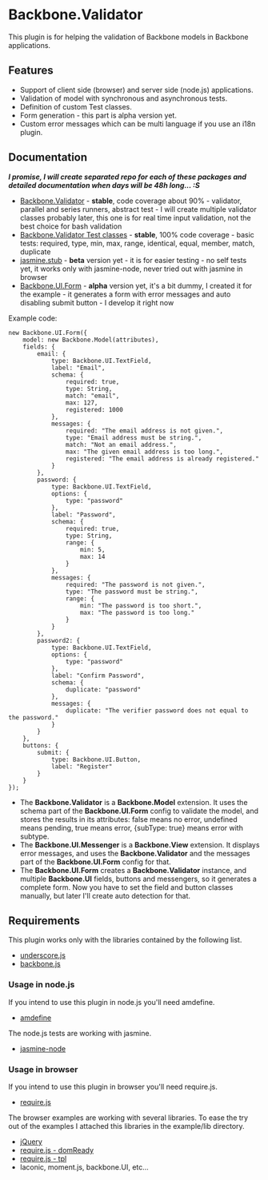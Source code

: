 # Backbone.Validator

This plugin is for helping the validation of Backbone models in Backbone applications.

## Features

 * Support of client side (browser) and server side (node.js) applications.
 * Validation of model with synchronous and asynchronous tests.
 * Definition of custom Test classes.
 * Form generation - this part is alpha version yet.
 * Custom error messages which can be multi language if you use an i18n plugin.

## Documentation

***I promise, I will create separated repo for each of these packages and detailed documentation when days will be 48h long... :S***

 * [Backbone.Validator](https://github.com/inf3rno/bb-validation/blob/master/src/backbone-validator.js) - **stable**, code coverage about 90% - validator, parallel and series runners, abstract test - I will create multiple validator classes probably later, this one is for real time input validation, not the best choice for bash validation
 * [Backbone.Validator Test classes](https://github.com/inf3rno/bb-validation/blob/master/src/backbone-validator-basic-tests.js) - **stable**, 100% code coverage - basic tests: required, type, min, max, range, identical, equal, member, match, duplicate
 * [jasmine.stub](https://github.com/inf3rno/bb-validation/blob/master/test/jasmine-stub.js) - **beta** version yet - it is for easier testing - no self tests yet, it works only with jasmine-node, never tried out with jasmine in browser
 * [Backbone.UI.Form](https://github.com/inf3rno/bb-validation/blob/master/src/backbone-ui-form.js) - **alpha** version yet, it's a bit dummy, I created it for the example - it generates a form with error messages and auto disabling submit button - I develop it right now

Example code:

	new Backbone.UI.Form({
		model: new Backbone.Model(attributes),
		fields: {
			email: {
				type: Backbone.UI.TextField,
				label: "Email",
				schema: {
					required: true,
					type: String,
					match: "email",
					max: 127,
					registered: 1000
				},
				messages: {
					required: "The email address is not given.",
					type: "Email address must be string.",
					match: "Not an email address.",
					max: "The given email address is too long.",
					registered: "The email address is already registered."
				}
			},
			password: {
				type: Backbone.UI.TextField,
				options: {
					type: "password"
				},
				label: "Password",
				schema: {
					required: true,
					type: String,
					range: {
						min: 5,
						max: 14
					}
				},
				messages: {
					required: "The password is not given.",
					type: "The password must be string.",
					range: {
						min: "The password is too short.",
						max: "The password is too long."
					}
				}
			},
			password2: {
				type: Backbone.UI.TextField,
				options: {
					type: "password"
				},
				label: "Confirm Password",
				schema: {
					duplicate: "password"
				},
				messages: {
					duplicate: "The verifier password does not equal to the password."
				}
			}
		},
		buttons: {
			submit: {
				type: Backbone.UI.Button,
				label: "Register"
			}
		}
	});

 * The **Backbone.Validator** is a **Backbone.Model** extension. It uses the schema part of the **Backbone.UI.Form** config to validate the model, and stores the results in its attributes: false means no error, undefined means pending, true means error, {subType: true} means error with subtype.
 * The **Backbone.UI.Messenger** is a **Backbone.View** extension. It displays error messages, and uses the **Backbone.Validator** and the messages part of the **Backbone.UI.Form** config for that.
 * The **Backbone.UI.Form** creates a **Backbone.Validator** instance, and multiple **Backbone.UI** fields, buttons and messengers, so it generates a complete form. Now you have to set the field and button classes manually, but later I'll create auto detection for that.

## Requirements

This plugin works only with the libraries contained by the following list.

 * [underscore.js](http://underscorejs.org/)
 * [backbone.js](http://backbonejs.org)

### Usage in node.js

If you intend to use this plugin in node.js you'll need amdefine.

 * [amdefine](https://npmjs.org/package/amdefine)

The node.js tests are working with jasmine.

 * [jasmine-node](https://npmjs.org/package/jasmine-node)

### Usage in browser

If you intend to use this plugin in browser you'll need require.js.

 * [require.js](http://requirejs.org/)

The browser examples are working with several libraries. To ease the try out of the examples I attached this libraries in the example/lib directory.

 * [jQuery](http://jquery.com/)
 * [require.js - domReady](https://github.com/requirejs/domReady)
 * [require.js - tpl](https://github.com/ZeeAgency/requirejs-tpl)
 * laconic, moment.js, backbone.UI, etc...